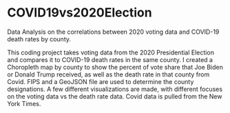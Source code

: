 # COVID19vs2020Election
Data Analysis on the correlations between 2020 voting data and COVID-19 death rates by county.

This coding project takes voting data from the 2020 Presidential Election and compares it to COVID-19 death rates in the same county. I created a Choropleth map by county to show the percent of vote share that Joe Biden or Donald Trump received, as well as the death rate in that county from Covid. FIPS and a GeoJSON file are used to determine the county designations. A few different visualizations are made, with different focuses on the voting data vs the death rate data. Covid data is pulled from the New York Times.

